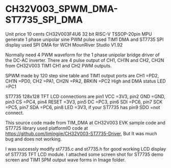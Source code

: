 # CH32V003_SPWM_DMA-ST7735_SPI_DMA

Unit price 10 cents CH32V003F4U6 32 bit RISC-V TSSOP-20pin MPU generate 1 phase unipolar sine PWM pulse used TIM1 DMA and ST7735 SPI display used SPI DMA for WCH MounRiver Studio V1.92

Normally need 4 PWM waveform for the 1 phase unipolar bridge driver of the DC-AC inverter.
There are 4 pulse output of CH1, CH1N and CH2, CH2N from CH32V003 TIM1 CH1 and CH2 PWM outputs.

SPWM made by 120 step sine table and TIM1 output ports are CH1 =PD2, CH1N =PD0, CH2 =PA1, CH2N =PA2, BRKIN =PC2 High and DMA status LED =PC1

ST7735 128x128 TFT LCD connections are pin1 VCC =3V3, pin2 GND =GND, pin3 CS =PC4, pin4 RESET =3V3, pin5 DC =PC3, pin6 SDI =PC6, pin7 SCK =PC5, pin7 SDA =PC6, pin8 LED =3V3, if your ST7735 has pin9 SDO =not connect.

This source code made from TIM_DMA at CH32V003 EVK sample code and ST7725 library used platformIO code at https://github.com/limingjie/CH32V003-ST7735-Driver, But It was much bug and does not working.

I was successly modify st7735.c and st7735.h for good working LCD display of ST7735 TFT LCD module.
I attached some screen shot for ST7735 demo screen and TIM1 SPM output wave forms in Image folder.
